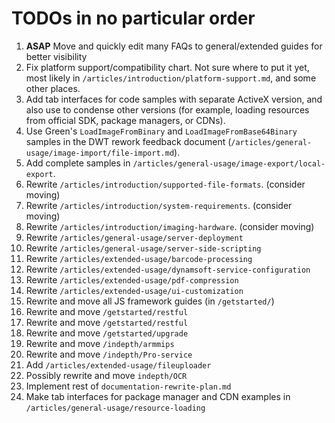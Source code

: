 # TODOs in no particular order

1. **ASAP** Move and quickly edit many FAQs to general/extended guides for better visibility
2. Fix platform support/compatibility chart. Not sure where to put it yet, most likely in `/articles/introduction/platform-support.md`, and some other places.
3. Add tab interfaces for code samples with separate ActiveX version, and also use to condense other versions (for example, loading resources from official SDK, package managers, or CDNs).
4. Use Green's `LoadImageFromBinary` and `LoadImageFromBase64Binary` samples in the DWT rework feedback document (`/articles/general-usage/image-import/file-import.md`).
5. Add complete samples in `/articles/general-usage/image-export/local-export`.
6. Rewrite `/articles/introduction/supported-file-formats`. (consider moving)
7. Rewrite `/articles/introduction/system-requirements`. (consider moving)
8. Rewrite `/articles/introduction/imaging-hardware`. (consider moving)
9. Rewrite `/articles/general-usage/server-deployment`
10. Rewrite `/articles/general-usage/server-side-scripting`
11. Rewrite `/articles/extended-usage/barcode-processing`
12. Rewrite `/articles/extended-usage/dynamsoft-service-configuration`
13. Rewrite `/articles/extended-usage/pdf-compression`
14. Rewrite `/articles/extended-usage/ui-customization`
15. Rewrite and move all JS framework guides (in `/getstarted/`)
16. Rewrite and move `/getstarted/restful`
17. Rewrite and move `/getstarted/restful`
18. Rewrite and move `/getstarted/upgrade`
19. Rewrite and move `/indepth/armmips`
20. Rewrite and move `/indepth/Pro-service`
21. Add `/articles/extended-usage/fileuploader`
22. Possibly rewrite and move `indepth/OCR`
23. Implement rest of `documentation-rewrite-plan.md`
24. Make tab interfaces for package manager and CDN examples in `/articles/general-usage/resource-loading`